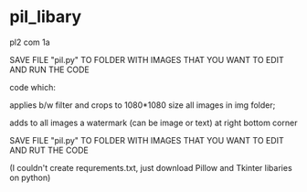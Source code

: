 # pil_libary
pl2 com 1a

SAVE FILE "pil.py" TO FOLDER WITH IMAGES THAT YOU WANT TO EDIT AND RUN THE CODE

code which: 

applies b/w filter and crops to 1080*1080 size all images in img folder;

adds to all images a watermark (can be image or text) at right bottom corner

SAVE FILE "pil.py" TO FOLDER WITH IMAGES THAT YOU WANT TO EDIT AND RUT THE CODE

(I couldn't create requrements.txt, just download Pillow and Tkinter libaries on python)
